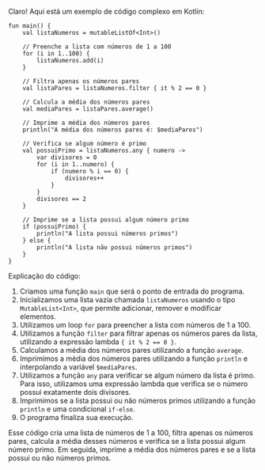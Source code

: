 Claro! Aqui está um exemplo de código complexo em Kotlin:

```
fun main() {
    val listaNumeros = mutableListOf<Int>()
    
    // Preenche a lista com números de 1 a 100
    for (i in 1..100) {
        listaNumeros.add(i)
    }
    
    // Filtra apenas os números pares
    val listaPares = listaNumeros.filter { it % 2 == 0 }
    
    // Calcula a média dos números pares
    val mediaPares = listaPares.average()
    
    // Imprime a média dos números pares
    println("A média dos números pares é: $mediaPares")
    
    // Verifica se algum número é primo
    val possuiPrimo = listaNumeros.any { numero ->
        var divisores = 0
        for (i in 1..numero) {
            if (numero % i == 0) {
                divisores++
            }
        }
        divisores == 2
    }
    
    // Imprime se a lista possui algum número primo
    if (possuiPrimo) {
        println("A lista possui números primos")
    } else {
        println("A lista não possui números primos")
    }
}
```

Explicação do código:
1. Criamos uma função `main` que será o ponto de entrada do programa.
2. Inicializamos uma lista vazia chamada `listaNumeros` usando o tipo `MutableList<Int>`, que permite adicionar, remover e modificar elementos.
3. Utilizamos um loop `for` para preencher a lista com números de 1 a 100.
4. Utilizamos a função `filter` para filtrar apenas os números pares da lista, utilizando a expressão lambda `{ it % 2 == 0 }`.
5. Calculamos a média dos números pares utilizando a função `average`.
6. Imprimimos a média dos números pares utilizando a função `println` e interpolando a variável `$mediaPares`.
7. Utilizamos a função `any` para verificar se algum número da lista é primo. Para isso, utilizamos uma expressão lambda que verifica se o número possui exatamente dois divisores.
8. Imprimimos se a lista possui ou não números primos utilizando a função `println` e uma condicional `if-else`.
9. O programa finaliza sua execução.

Esse código cria uma lista de números de 1 a 100, filtra apenas os números pares, calcula a média desses números e verifica se a lista possui algum número primo. Em seguida, imprime a média dos números pares e se a lista possui ou não números primos.